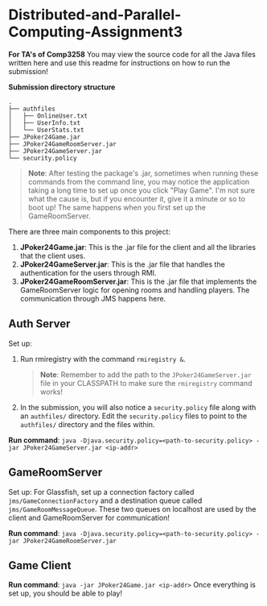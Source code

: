 # Distributed-and-Parallel-Computing-Assignment3

**For TA's of Comp3258**
You may view the source code for all the Java files written here and use this readme for instructions on how to run the submission!

**Submission directory structure**
```tree
.
├── authfiles
│   ├── OnlineUser.txt
│   ├── UserInfo.txt
│   └── UserStats.txt
├── JPoker24Game.jar
├── JPoker24GameRoomServer.jar
├── JPoker24GameServer.jar
└── security.policy
```

> **Note**: After testing the package's .jar, sometimes when running these commands from the command line, you may notice the application taking a long time to set up once you click "Play Game". I'm not sure what the cause is, but if you encounter it, give it a minute or so to boot up! The same happens when you first set up the GameRoomServer.

There are three main components to this project:
1. **JPoker24Game.jar**: This is the .jar file for the client and all the libraries that the client uses.
2. **JPoker24GameServer.jar**: This is the .jar file that handles the authentication for the users through RMI.
3. **JPoker24GameRoomServer.jar**: This is the .jar file that implements the GameRoomServer logic for opening rooms and handling players. The communication through JMS happens here.

## Auth Server
Set up:
1. Run rmiregistry with the command `rmiregistry &`.
   > **Note**: Remember to add the path to the `JPoker24GameServer.jar` file in your CLASSPATH to make sure the `rmiregistry` command works!
2. In the submission, you will also notice a `security.policy` file along with an `authfiles/` directory. Edit the `security.policy` files to point to the `authfiles/` directory and the files within.

**Run command**: `java -Djava.security.policy=<path-to-security.policy> -jar JPoker24GameServer.jar <ip-addr>`

## GameRoomServer
Set up:
For Glassfish, set up a connection factory called `jms/GameConnectionFactory` and a destination queue called `jms/GameRoomMessageQueue`. These two queues on localhost are used by the client and GameRoomServer for communication!

**Run command**: `java -Djava.security.policy=<path-to-security.policy> -jar JPoker24GameRoomServer.jar`

## Game Client
**Run command**: `java -jar JPoker24Game.jar <ip-addr>`
Once everything is set up, you should be able to play!
